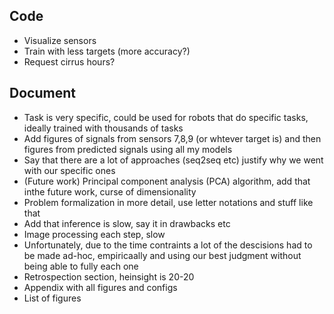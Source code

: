 Code
----------
- Visualize sensors
- Train with less targets (more accuracy?)
- Request cirrus hours?

Document
----------

- Task is very specific, could be used for robots that do specific tasks, ideally trained with thousands of tasks
- Add figures of signals from sensors 7,8,9 (or whtever target is) and then figures from predicted signals using all my models
- Say that there are a lot of approaches (seq2seq etc) justify why we went with our specific ones
- (Future work) Principal component analysis (PCA) algorithm, add that inthe future work, curse of dimensionality
- Problem formalization in more detail, use letter notations and stuff like that
- Add that inference is slow, say it in drawbacks etc
- Image processing each step, slow
- Unfortunately, due to the time contraints a lot of the descisions had to be made ad-hoc, empiricaally and using our best judgment without being able to fully each one
- Retrospection section, heinsight is 20-20
- Appendix with all figures and configs
- List of figures